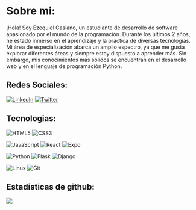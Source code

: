 # Sobre mi:

¡Hola! Soy Ezequiel Casiano, un estudiante de desarrollo de software apasionado por el mundo de la programación. Durante los últimos 2 años, he estado inmerso en el aprendizaje y la práctica de diversas tecnologías.
Mi área de especialización abarca un amplio espectro, ya que me gusta explorar diferentes áreas y siempre estoy dispuesto a aprender más. Sin embargo, mis conocimientos más sólidos se encuentran en el desarrollo web y en el lenguaje de programación Python.

## Redes Sociales:
[![LinkedIn](https://img.shields.io/badge/LinkedIn-%230077B5.svg?logo=linkedin&logoColor=white)](https://linkedin.com/in/ezequiel-casiano) 
[![Twitter](https://img.shields.io/badge/Twitter-%231DA1F2.svg?logo=Twitter&logoColor=white)](https://twitter.com/yoezequiel_) 

## Tecnologias:

![HTML5](https://img.shields.io/badge/html5-%23E34F26.svg?style=for-the-badge&logo=html5&logoColor=white)
![CSS3](https://img.shields.io/badge/css3-%231572B6.svg?style=for-the-badge&logo=css3&logoColor=white)

![JavaScript](https://img.shields.io/badge/javascript-%23323330.svg?style=for-the-badge&logo=javascript&logoColor=%23F7DF1E)
![React](https://img.shields.io/badge/react-%2320232a.svg?style=for-the-badge&logo=react&logoColor=%2361DAFB)
![Expo](https://img.shields.io/badge/expo-1C1E24?style=for-the-badge&logo=expo&logoColor=#D04A37)

![Python](https://img.shields.io/badge/Python-14354C?style=for-the-badge&logo=python&logoColor=white)
![Flask](https://img.shields.io/badge/flask-%23000.svg?style=for-the-badge&logo=flask&logoColor=white)
![Django](https://img.shields.io/badge/django-%23092E20.svg?style=for-the-badge&logo=django&logoColor=white)

![Linux](https://img.shields.io/badge/Linux-FCC624?style=for-the-badge&logo=linux&logoColor=black)
![Git](https://img.shields.io/badge/git-%23F05033.svg?style=for-the-badge&logo=git&logoColor=white)


## Estadisticas de github:
![](https://github-readme-stats.vercel.app/api/top-langs/?username=yoezequiel&theme=dracula&hide_border=true&include_all_commits=true&count_private=true&layout=compact)

